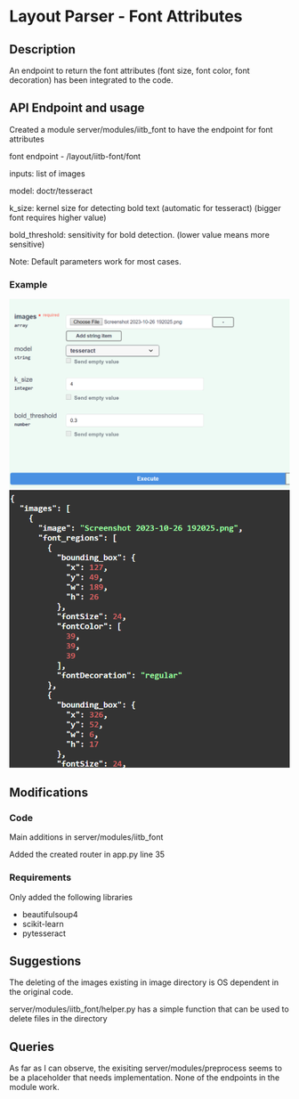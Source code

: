 # Layout Parser - Font Attributes 

## Description

An endpoint to return the font attributes (font size, font color, font decoration) has been integrated to the code.


## API Endpoint and usage

Created a module server/modules/iitb_font to have the endpoint for font attributes

font endpoint - /layout/iitb-font/font

inputs: list of images

model: doctr/tesseract

k_size: kernel size for detecting bold text (automatic for tesseract) (bigger font requires higher value)

bold_threshold: sensitivity for bold detection. (lower value means more sensitive)

Note: Default parameters work for most cases.

### Example

![request](image.png)
![response](image-1.png)

## Modifications

### Code

Main additions in server/modules/iitb_font

Added the created router in app.py line 35

### Requirements

Only added the following libraries

- beautifulsoup4
- scikit-learn
- pytesseract

## Suggestions

The deleting of the images existing in image directory is OS dependent in the original code. 

server/modules/iitb_font/helper.py has a simple function that can be used to delete files in the directory

## Queries

As far as I can observe, the exisiting server/modules/preprocess seems to be a placeholder that needs implementation. None of the endpoints in the module work.